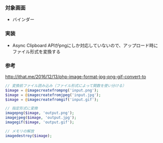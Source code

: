### 対象画面
- バインダー
### 実装
- Async Clipboard APIがpngにしか対応していないので、アップロード時にファイル形式を変換する
### 参考
http://ithat.me/2016/12/13/php-image-format-jpg-png-gif-convert-to  
```php
// 変換前ファイル読み込み（ファイル形式によって関数を使い分ける）
$image = @imagecreatefrompng('input.png');
$image = @imagecreatefromjpeg('input.jpg');
$image = @imagecreatefromgif('input.gif');

// 指定形式に変換
imagepng($image, 'output.png');
imagejpeg($image, 'output.jpg');
imagegif($image, 'output.gif');

// メモリの解放
imagedestroy($image);
```